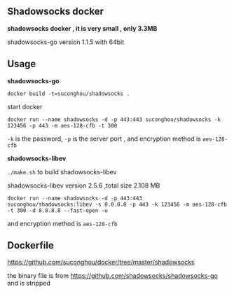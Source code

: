 ## Shadowsocks docker

**shadowsocks docker , it is very small , only 3.3MB**

shadowsocks-go version 1.1.5 with 64bit

## Usage

**shadowsocks-go**

`docker build -t=suconghou/shadowsocks .`

start docker
```
docker run --name shadowsocks -d -p 443:443 suconghou/shadowsocks -k 123456 -p 443 -m aes-128-cfb -t 300
```
`-k` is the password, `-p` is the server port , and  encryption method is `aes-128-cfb`


**shadowsocks-libev**

`./make.sh` to build shadowsocks-libev

shadowsocks-libev version 2.5.6 ,total size 2.108 MB

```
docker run --name shadowsocks -d -p 443:443 suconghou/shadowsocks:libev -s 0.0.0.0 -p 443 -k 123456 -m aes-128-cfb -t 300 -d 8.8.8.8 --fast-open -u
```

and encryption method is `aes-128-cfb`

## Dockerfile

https://github.com/suconghou/docker/tree/master/shadowsocks

the binary file is from https://github.com/shadowsocks/shadowsocks-go and is stripped




